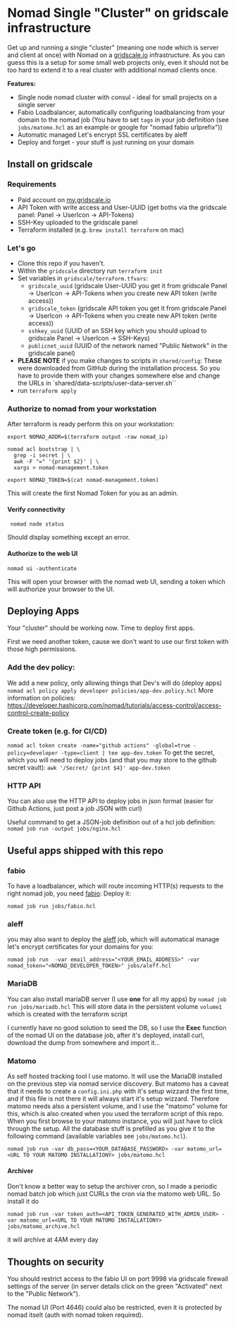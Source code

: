 # Nomad Single "Cluster" on gridscale infrastructure

Get up and running a single "cluster" (meaning one node which is server and client at once) with Nomad on a [gridscale.io](https://gridscale.io) infrastructure. As you can guess this is a setup for some small web projects only, even it should not be too hard to extend it to a real cluster with additional nomad clients once.

**Features:**
* Single node nomad cluster with consul - ideal for small projects on a single server
* Fabio Loadbalancer, automatically configuring loadbalancing from your domain to the nomad job (You have to set `tags` in your job definition (see `jobs/matomo.hcl` as an example or google for "nomad fabio urlprefix"))
* Automatic managed Let's encrypt SSL certificates by aleff
* Deploy and forget - your stuff is just running on your domain


## Install on gridscale

### Requirements

* Paid account on [my.gridscale.io](https://my.gridscale.io)
* API Token with write access and User-UUID (get boths via the gridscale panel: Panel -> UserIcon -> API-Tokens)
* SSH-Key uploaded to the gridscale panel
* Terraform installed (e.g. `brew install terraform` on mac)


### Let's go

* Clone this repo if you haven't.
* Within the `gridscale` directory run `terraform init`
* Set variables in `gridscale/terraform.tfvars`: 
  * `gridscale_uuid` (gridscale User-UUID you get it from gridscale Panel -> UserIcon -> API-Tokens when you create new API token (write access))
  * `gridscale_token` (gridscale API token you get it from gridscale Panel -> UserIcon -> API-Tokens when you create new API token (write access))
  * `sshkey_uuid` (UUID of an SSH key which you should upload to gridscale Panel -> UserIcon -> SSH-Keys)
  * `publicnet_uuid` (UUID of the network named "Public Network" in the gridscale panel)
* **PLEASE NOTE** if you make changes to scripts in `shared/config`: These were downloaded from GitHub during the installation process. So you have to provide them with your changes somewhere else and change the URLs in `shared/data-scripts/user-data-server.sh``
* run `terraform apply`

### Authorize to nomad from your workstation

After terraform is ready perform this on your workstation:

```
export NOMAD_ADDR=$(terraform output -raw nomad_ip)

nomad acl bootstrap | \
  grep -i secret | \
  awk -F "=" '{print $2}' | \
  xargs > nomad-management.token

export NOMAD_TOKEN=$(cat nomad-management.token)
```

This will create the first Nomad Token for you as an admin.

#### Verify connectivity
```
 nomad node status
```
Should display something except an error.

#### Authorize to the web UI
```
nomad ui -authenticate
```
This will open your browser with the nomad web UI, sending a token which will authorize your browser to the UI.


## Deploying Apps
Your "cluster" should be working now. Time to deploy first apps.

First we need another token, cause we don't want to use our first token with those high permissions.

### Add the dev policy:

We add a new policy, only allowing things that Dev's will do (deploy apps)
`nomad acl policy apply developer policies/app-dev.policy.hcl`
More information on policies: https://developer.hashicorp.com/nomad/tutorials/access-control/access-control-create-policy

### Create token (e.g. for CI/CD)

`nomad acl token create -name="github actions" -global=true -policy=developer -type=client | tee app-dev.token`
To get the secret, which you will need to deploy jobs (and that you may store to the github secret vault): `awk '/Secret/ {print $4}' app-dev.token`

### HTTP API
You can also use the HTTP API to deploy jobs in json format (easier for Github Actions, just post a job JSON with curl)

Useful command to get a JSON-job definition out of a hcl job definition:
`nomad job run -output jobs/nginx.hcl`


## Useful apps shipped with this repo

### fabio

To have a loadbalancer, which will route incoming HTTP(s) requests to the right nomad job, you need [fabio](https://fabiolb.net): Deploy it:

`nomad job run jobs/fabio.hcl`

### aleff

you may also want to deploy the [aleff](https://aleff.dev) job, which will automatical manage let's encrypt certificates for your domains for you:

`nomad job run  -var email_address="<YOUR_EMAIL_ADDRESS>" -var nomad_token="<NOMAD_DEVELOPER_TOKEN>" jobs/aleff.hcl`


### MariaDB
You can also install mariaDB server (I use **one** for all my apps) by `nomad job run jobs/mariadb.hcl`
This will store data in the persistent volume `volume1` which is created with the terraform script

I currently have no good solution to seed the DB, so I use the **Exec** function of the nomad UI on the database job, after it's deployed, install curl, download the dump from somewhere and import it...

### Matomo
As self hosted tracking tool I use matomo. It will use the MariaDB installed on the previous step via nomad service discovery. But matomo has a caveat that it needs to create a `config.ini.php` with it's setup wizzard the first time, and if this file is not there it will always start it's setup wizzard.
Therefore matomo needs also a persistent volume, and I use the "matomo" volume for this, which is also created when you used the terraform script of this repo. When you first browse to your matomo instance, you will just have to click through the setup. All the database stuff is prefilled as you give it to the following command (available variables see `jobs/matomo.hcl`).

`nomad job run -var db_pass=<YOUR_DATABASE_PASSWORD> -var matomo_url=<URL TO YOUR MATOMO INSTALLATIONY> jobs/matomo.hcl`

#### Archiver
Don't know a better way to setup the archiver cron, so I made a periodic nomad batch job which just CURLs the cron via the matomo web URL. So install it do

`nomad job run -var token_auth=<API_TOKEN_GENERATED_WITH_ADMIN_USER> -var matomo_url=<URL TO YOUR MATOMO INSTALLATIONY> jobs/matomo_archive.hcl`

it will archive at 4AM every day



## Thoughts on security
You should restrict access to the fabio UI on port 9998 via gridscale firewall settings of the server (in server details click on the green "Activated" next to the "Public Network").

The nomad UI (Port 4646) could also be restricted, even it is protected by nomad itselt (auth with nomad token required).
